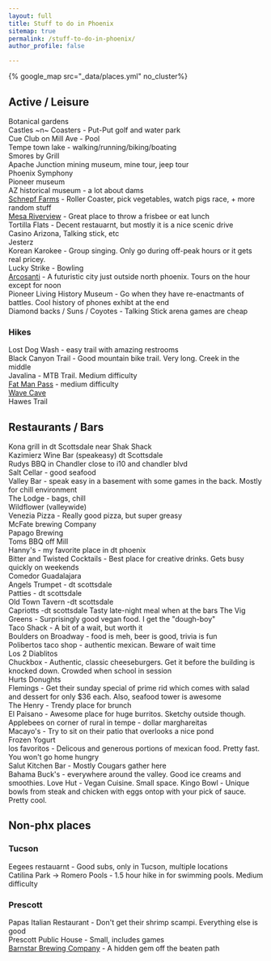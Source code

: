 ```yaml
---
layout: full
title: Stuff to do in Phoenix
sitemap: true
permalink: /stuff-to-do-in-phoenix/
author_profile: false

---
```


{% google_map src="_data/places.yml" no_cluster%}

## Active / Leisure
Botanical gardens  
Castles ~n~ Coasters - Put-Put golf and water park  
Cue Club on Mill Ave - Pool  
Tempe town lake - walking/running/biking/boating  
Smores by Grill  
Apache Junction mining museum, mine tour, jeep tour  
Phoenix Symphony  
Pioneer museum  
AZ historical museum - a lot about dams  
[Schnepf Farms](https://beckzlife.com/2018/02/17/schnepf-farms/) - Roller Coaster, pick vegetables, watch pigs race, + more random stuff  
[Mesa Riverview](https://beckzlife.com/2018/01/30/basking-in-arizonas-beauty/) - Great place to throw a frisbee or eat lunch  
Tortilla Flats - Decent restauarnt, but mostly it is a nice scenic drive  
Casino Arizona, Talking stick, etc    
Jesterz  
Korean Karokee - Group singing. Only go during off-peak hours or it gets real pricey.   
Lucky Strike - Bowling  
[Arcosanti](https://beckzlife.com/2018/01/28/arcosanti-a-city-of-the-future-hidden-in-the-desert/) - A futuristic city just outside north   phoenix. Tours on the hour except for noon  
Pioneer Living History Museum - Go when they have re-enactmants of battles. Cool history of phones exhibt at the end   
Diamond backs / Suns / Coyotes - Talking Stick arena games are cheap  

### Hikes
Lost Dog Wash - easy trail with amazing restrooms  
Black Canyon Trail - Good mountain bike trail. Very long. Creek in the middle  
Javalina - MTB Trail. Medium difficulty  
[Fat Man Pass](https://beckzlife.com/2018/04/04/squeezing-through-fat-mans-pass-to-hidden-valley-south-mountain/) - medium difficulty  
[Wave Cave](https://beckzlife.com/2018/03/23/wave-cave-superstition%e2%80%8b-wilderness/)  
Hawes Trail  
 
## Restaurants / Bars

Kona grill in dt Scottsdale near Shak Shack  
Kazimierz Wine Bar (speakeasy) dt Scottsdale  
Rudys BBQ in Chandler close to i10 and chandler blvd  
Salt Cellar - good seafood  
Valley Bar - speak easy in a basement with some games in the back. Mostly for chill environment  
The Lodge - bags, chill  
Wildflower (valleywide)  
Venezia Pizza - Really good pizza, but super greasy  
McFate brewing Company  
Papago Brewing  
Toms BBQ off Mill  
Hanny's - my favorite place in dt phoenix  
Bitter and Twisted Cocktails - Best place for creative drinks. Gets busy quickly on weekends  
Comedor Guadalajara  
Angels Trumpet - dt scottsdale  
Patties - dt scottsdale  
Old Town Tavern -dt scottsdale    
Capriotts -dt scottsdale  Tasty late-night meal when at the bars
The Vig
Greens - Surprisingly good vegan food. I get the "dough-boy"  
Taco Shack - A bit of a wait, but worth it  
Boulders on Broadway - food is meh, beer is good, trivia is fun  
Polibertos taco shop - authentic mexican. Beware of wait time  
Los 2 Diablitos  
Chuckbox  - Authentic, classic cheeseburgers. Get it before the building is knocked down. Crowded when school in session  
Hurts Donughts  
Flemings - Get their sunday special of prime rid which comes with salad and dessert for only $36 each. Also, seafood tower is awesome  
The Henry - Trendy place for brunch  
El Paisano - Awesome place for huge burritos. Sketchy outside though. 
Applebees on corner of rural in tempe - dollar marghareitas  
Macayo's - Try to sit on their patio that overlooks a nice pond  
Frozen Yogurt  
los favoritos - Delicous and generous portions of mexican food. Pretty fast. You won't go home hungry   
Salut Kitchen Bar - Mostly Cougars gather here  
Bahama Buck's - everywhere around the valley. Good ice creams and smoothies.
Love Hut - Vegan Cuisine. Small space. 
Kingo Bowl - Unique bowls from steak and chicken with eggs ontop with your pick of sauce. Pretty cool. 

## Non-phx places

### Tucson
Eegees restauarnt - Good subs, only in Tucson, multiple locations  
Catilina Park -> Romero Pools - 1.5 hour hike in for swimming pools. Medium difficulty  

### Prescott
Papas Italian Restaurant - Don't get their shrimp scampi. Everything else is good  
Prescott Public House - Small, includes games     
[Barnstar Brewing Company](https://beckzlife.com/2018/04/02/24-hours-in-prescott/) - A hidden gem off the beaten path  